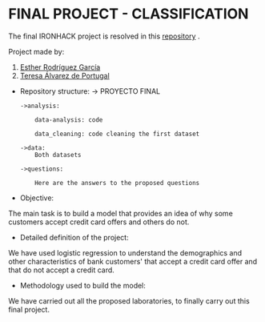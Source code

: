 # FINAL PROJECT - CLASSIFICATION

The final IRONHACK project is resolved in this [repository](https://github.com/ESTHERRODRIGUEZGARCIA/FINAL-PROJECT.git) .

Project made by:
1. [Esther Rodríguez García](https://github.com/ESTHERRODRIGUEZGARCIA)
2. [Teresa Álvarez de Portugal](https://github.com/tereesaalvarez)

* Repository structure:
  -> PROYECTO FINAL
  
      ->analysis: 
      
          data-analysis: code
          
          data_cleaning: code cleaning the first dataset
      
      ->data: 
          Both datasets
      
      ->questions: 
        
          Here are the answers to the proposed questions

* Objective: 

The main task is to build a model that provides an idea of why some customers accept credit card offers and others do not.

* Detailed definition of the project:

We have used logistic regression to understand the demographics and other characteristics of bank customers' that accept a credit card offer and that do not accept a credit card.

* Methodology used to build the model:

We have carried out all the proposed laboratories, to finally carry out this final project.

